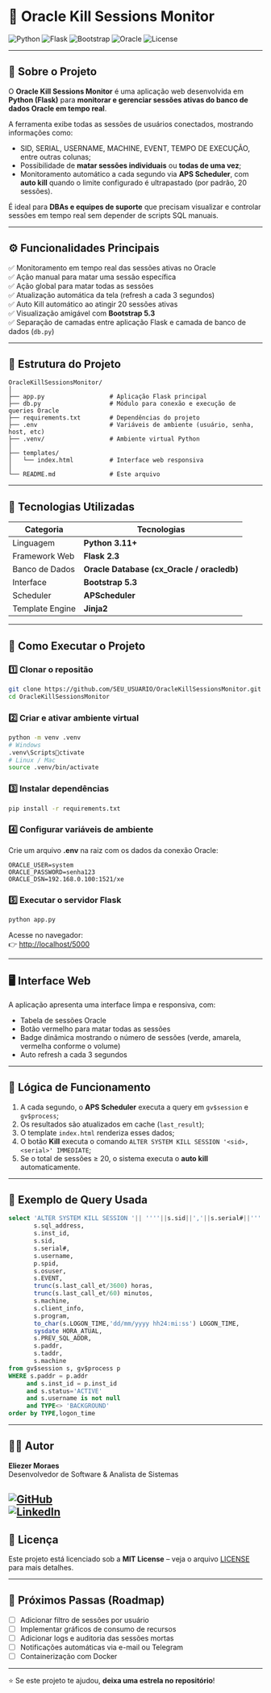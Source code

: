 
# 🧠 Oracle Kill Sessions Monitor

![Python](https://img.shields.io/badge/Python-3.11-blue?logo=python)
![Flask](https://img.shields.io/badge/Flask-2.3-black?logo=flask)
![Bootstrap](https://img.shields.io/badge/Bootstrap-5.3-purple?logo=bootstrap)
![Oracle](https://img.shields.io/badge/Oracle-Database-red?logo=oracle)
![License](https://img.shields.io/badge/License-MIT-green)

---

## 📘 Sobre o Projeto

O **Oracle Kill Sessions Monitor** é uma aplicação web desenvolvida em **Python (Flask)** para **monitorar e gerenciar sessões ativas do banco de dados Oracle em tempo real**.

A ferramenta exibe todas as sessões de usuários conectados, mostrando informações como:
- SID, SERIAL, USERNAME, MACHINE, EVENT, TEMPO DE EXECUÇÃO, entre outras colunas;
- Possibilidade de **matar sessões individuais** ou **todas de uma vez**;
- Monitoramento automático a cada segundo via **APS Scheduler**, com **auto kill** quando o limite configurado é ultrapastado (por padrão, 20 sessões).

É ideal para **DBAs e equipes de suporte** que precisam visualizar e controlar sessões em tempo real sem depender de scripts SQL manuais.

---

## ⚙️ Funcionalidades Principais

✅ Monitoramento em tempo real das sessões ativas no Oracle  
✅ Ação manual para matar uma sessão específica  
✅ Ação global para matar todas as sessões  
✅ Atualização automática da tela (refresh a cada 3 segundos)  
✅ Auto Kill automático ao atingir 20 sessões ativas  
✅ Visualização amigável com **Bootstrap 5.3**  
✅ Separação de camadas entre aplicação Flask e camada de banco de dados (`db.py`)

---

## 🧩 Estrutura do Projeto

```
OracleKillSessionsMonitor/
│
├── app.py                  # Aplicação Flask principal
├── db.py                   # Módulo para conexão e execução de queries Oracle
├── requirements.txt        # Dependências do projeto
├── .env                    # Variáveis de ambiente (usuário, senha, host, etc)
├── .venv/                  # Ambiente virtual Python
│
├── templates/
│   └── index.html          # Interface web responsiva
│
└── README.md               # Este arquivo
```

---

## 🧰 Tecnologias Utilizadas

| Categoria | Tecnologias |
|------------|--------------|
| Linguagem  | **Python 3.11+** |
| Framework Web | **Flask 2.3** |
| Banco de Dados | **Oracle Database (cx_Oracle / oracledb)** |
| Interface | **Bootstrap 5.3** |
| Scheduler | **APScheduler** |
| Template Engine | **Jinja2** |

---

## 🚀 Como Executar o Projeto

### 1️⃣ Clonar o repositão
```bash
git clone https://github.com/SEU_USUARIO/OracleKillSessionsMonitor.git
cd OracleKillSessionsMonitor
```

### 2️⃣ Criar e ativar ambiente virtual
```bash
python -m venv .venv
# Windows
.venv\Scriptsctivate
# Linux / Mac
source .venv/bin/activate
```

### 3️⃣ Instalar dependências
```bash
pip install -r requirements.txt
```

### 4️⃣ Configurar variáveis de ambiente
Crie um arquivo **.env** na raiz com os dados da conexão Oracle:
```env
ORACLE_USER=system
ORACLE_PASSWORD=senha123
ORACLE_DSN=192.168.0.100:1521/xe
```

### 5️⃣ Executar o servidor Flask
```bash
python app.py
```

Acesse no navegador:  
👉 [http://localhost/5000](http://localhost/5000)

---

## 🖥️ Interface Web

A aplicação apresenta uma interface limpa e responsiva, com:
- Tabela de sessões Oracle
- Botão vermelho para matar todas as sessões
- Badge dinâmica mostrando o número de sessões (verde, amarela, vermelha conforme o volume)
- Auto refresh a cada 3 segundos

---

## 🧠 Lógica de Funcionamento

1. A cada segundo, o **APS Scheduler** executa a query em `gv$session` e `gv$process`;
2. Os resultados são atualizados em cache (`last_result`);
3. O template `index.html` renderiza esses dados;
4. O botão **Kill** executa o comando `ALTER SYSTEM KILL SESSION '<sid>,<serial>' IMMEDIATE`;
5. Se o total de sessões ≥ 20, o sistema executa o **auto kill** automaticamente.

---

## 🧾 Exemplo de Query Usada

```sql
select 'ALTER SYSTEM KILL SESSION '|| ''''||s.sid||','||s.serial#||'''' ||' immediate;' AS KILL, 
       s.sql_address,
       s.inst_id,
       s.sid,
       s.serial#,
       s.username,
       p.spid,
       s.osuser,
       s.EVENT,
       trunc(s.last_call_et/3600) horas,
       trunc(s.last_call_et/60) minutos,
       s.machine,
       s.client_info,
       s.program,
       to_char(s.LOGON_TIME,'dd/mm/yyyy hh24:mi:ss') LOGON_TIME,
       sysdate HORA_ATUAL,
       s.PREV_SQL_ADDR,
       s.paddr,
       s.taddr,
       s.machine
from gv$session s, gv$process p
WHERE s.paddr = p.addr
     and s.inst_id = p.inst_id
     and s.status='ACTIVE'
     and s.username is not null
     and TYPE<> 'BACKGROUND'
order by TYPE,logon_time
```

---

## 🧑‍💻 Autor

**Eliezer Moraes**  
Desenvolvedor de Software & Analista de Sistemas  

[![GitHub](https://img.shields.io/badge/GitHub-EliezerMoraes-black?logo=github)](https://github.com/eliezermoraes)  
[![LinkedIn](https://img.shields.io/badge/LinkedIn-EliezerMoraes-blue?logo=linkedin)](https://www.linkedin.com/in/eliezermoraes)
---

## 📜 Licença

Este projeto está licenciado sob a **MIT License** – veja o arquivo [LICENSE](LICENSE) para mais detalhes.

---

## 🧩 Próximos Passas (Roadmap)

- [ ] Adicionar filtro de sessões por usuário  
- [ ] Implementar gráficos de consumo de recursos  
- [ ] Adicionar logs e auditoria das sessões mortas  
- [ ] Notificações automáticas via e-mail ou Telegram  
- [ ] Containerização com Docker  

---

⭐ Se este projeto te ajudou, **deixa uma estrela no repositório**!
